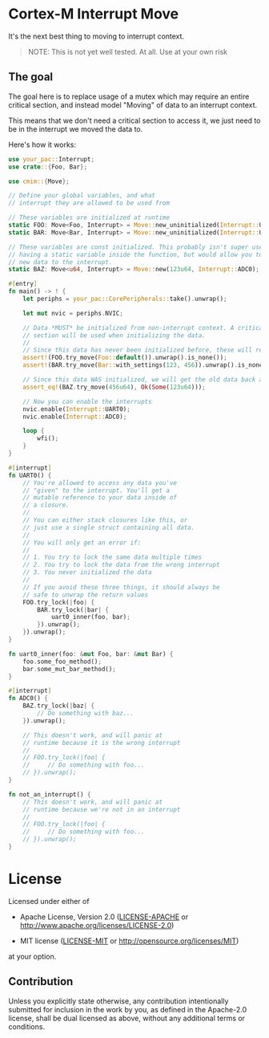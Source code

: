 # Cortex-M Interrupt Move

It's the next best thing to moving to interrupt context.

> NOTE: This is not yet well tested. At all. Use at your own risk

## The goal

The goal here is to replace usage of a mutex which may require an entire critical section, and instead model "Moving" of data to an interrupt context.

This means that we don't need a critical section to access it, we just need to be in the interrupt we moved the data to.

Here's how it works:

```rust
use your_pac::Interrupt;
use crate::{Foo, Bar};

use cmim::{Move};

// Define your global variables, and what
// interrupt they are allowed to be used from

// These variables are initialized at runtime
static FOO: Move<Foo, Interrupt> = Move::new_uninitialized(Interrupt::UART0);
static BAR: Move<Bar, Interrupt> = Move::new_uninitialized(Interrupt::UART0);

// These variables are const initialized. This probably isn't super useful vs just
// having a static variable inside the function, but would allow you to later send
// new data to the interrupt.
static BAZ: Move<u64, Interrupt> = Move::new(123u64, Interrupt::ADC0);

#[entry]
fn main() -> ! {
    let periphs = your_pac::CorePeripherals::take().unwrap();

    let mut nvic = periphs.NVIC;

    // Data *MUST* be initialized from non-interrupt context. A critical
    // section will be used when initializing the data.
    //
    // Since this data has never been initialized before, these will return Ok(None).
    assert!(FOO.try_move(Foo::default()).unwrap().is_none());
    assert!(BAR.try_move(Bar::with_settings(123, 456)).unwrap().is_none());

    // Since this data WAS initialized, we will get the old data back as Ok(Some(T))
    assert_eq!(BAZ.try_move(456u64), Ok(Some(123u64)));

    // Now you can enable the interrupts
    nvic.enable(Interrupt::UART0);
    nvic.enable(Interrupt::ADC0);

    loop {
        wfi();
    }
}

#[interrupt]
fn UART0() {
    // You're allowed to access any data you've
    // "given" to the interrupt. You'll get a
    // mutable reference to your data inside of
    // a closure.
    //
    // You can either stack closures like this, or
    // just use a single struct containing all data.
    //
    // You will only get an error if:
    //
    // 1. You try to lock the same data multiple times
    // 2. You try to lock the data from the wrong interrupt
    // 3. You never initialized the data
    //
    // If you avoid these three things, it should always be
    // safe to unwrap the return values
    FOO.try_lock(|foo| {
        BAR.try_lock(|bar| {
            uart0_inner(foo, bar);
        }).unwrap();
    }).unwrap();
}

fn uart0_inner(foo: &mut Foo, bar: &mut Bar) {
    foo.some_foo_method();
    bar.some_mut_bar_method();
}

#[interrupt]
fn ADC0() {
    BAZ.try_lock(|baz| {
        // Do something with baz...
    }).unwrap();

    // This doesn't work, and will panic at
    // runtime because it is the wrong interrupt
    //
    // FOO.try_lock(|foo| {
    //     // Do something with foo...
    // }).unwrap();
}

fn not_an_interrupt() {
    // This doesn't work, and will panic at
    // runtime because we're not in an interrupt
    //
    // FOO.try_lock(|foo| {
    //     // Do something with foo...
    // }).unwrap();
}
```


# License

Licensed under either of

- Apache License, Version 2.0 ([LICENSE-APACHE](LICENSE-APACHE) or
  http://www.apache.org/licenses/LICENSE-2.0)

- MIT license ([LICENSE-MIT](LICENSE-MIT) or http://opensource.org/licenses/MIT)

at your option.

## Contribution

Unless you explicitly state otherwise, any contribution intentionally submitted
for inclusion in the work by you, as defined in the Apache-2.0 license, shall be
dual licensed as above, without any additional terms or conditions.
